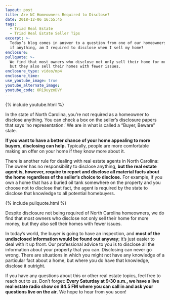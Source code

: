 ```yaml
---
layout: post
title: Are NC Homeowners Required to Disclose?
date: 2018-12-06 16:55:45
tags:
  - Triad Real Estate
  - Triad Real Estate Seller Tips
excerpt: >-
  Today’s blog comes in answer to a question from one of our homeowners: What,
  if anything, am I required to disclose when I sell my home?
enclosure:
pullquote: >-
  We find that most owners who disclose not only sell their home for more money,
  but they also sell their homes with fewer issues.
enclosure_type: video/mp4
enclosure_time:
use_youtube_image: true
youtube_alternate_image:
youtube_code: OR19uyzoDVY
---
```


{% include youtube.html %}

In the state of North Carolina, you’re not required as a homeowner to disclose anything. You can check a box on the seller’s disclosure papers that says ‘no representation.’ We are in what is called a “Buyer, Beware” state.

**If you want to have a better chance of your home appealing to more buyers, disclosing can help.** Typically, people are more comfortable making an offer on your home if they know more about it.

There is another rule for dealing with real estate agents in North Carolina: The owner has no responsibility to disclose anything, **but the real estate agent is, however, require to report and disclose all material facts about the home regardless of the seller’s choice to disclose.** For example, if you own a home that has a buried oil tank somewhere on the property and you choose not to disclose that fact, the agent is required by the state to disclose that knowledge to all potential homebuyers.

{% include pullquote.html %}

Despite disclosure not being required of North Carolina homeowners, we do find that most owners who disclose not only sell their home for more money, but they also sell their homes with fewer issues.

In today’s world, the buyer is going to have an inspection, and **most of the undisclosed information would be found out anyway**; it’s just easier to deal with it up front. Our professional advice to you is to disclose all the information about your property that you can. Disclosing can never go wrong. There are situations in which you might not have any knowledge of a particular fact about a home, but where you do have that knowledge, disclose it outright.

If you have any questions about this or other real estate topics, feel free to reach out to us. Don’t forget: **Every Saturday at 9:30 a.m., we have a live real estate radio show on 84.5 FM where you can call in and ask your questions live on the air**. We hope to hear from you soon!

&nbsp;